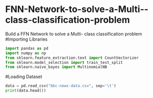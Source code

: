 # FNN-Network-to-solve-a-Multi--class-classification-problem
Build a FFN Network to solve a Multi- class classification problem
#Importing Libraries
```python
import pandas as pd
import numpy as np
from sklearn.feature_extraction.text import CountVectorizer
from sklearn.model_selection import train_test_split
from sklearn.naive_bayes import MultinomialNB
```
#Loading Dataset
```python
data = pd.read_csv("bbc-news-data.csv", sep='\t')
print(data.head())
```
